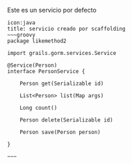 Este es un servicio por defecto

```ad-info
icon:java
title: servicio creado por scaffolding
~~~groovy
package likemethod2

import grails.gorm.services.Service

@Service(Person)
interface PersonService {

    Person get(Serializable id)

    List<Person> list(Map args)

    Long count()

    Person delete(Serializable id)

    Person save(Person person)

}

~~~

```
